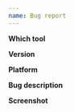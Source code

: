 ```yaml
---
name: Bug report
---
```

<!-- Please search for this issue in issues-page first. Avoid duplication. -->
<!-- Please read Wiki first. -->
<!-- https://github.com/yaronzz/Tidal-Media-Downloader/wiki -->


<!-- Title template:  "[BUG]xxxxxxxxxxxxx" -->
**Which tool**
<!-- tidal-gui or tidal-dl -->

**Version**
<!-- eg 2019.12.1.0 -->

**Platform**
<!-- Windows\Linux\Macos\Android -->

**Bug description**
<!-- How to reappear this bug? 
     Which albumID\trackID\artistID?
     Please describe in detail. -->

**Screenshot**